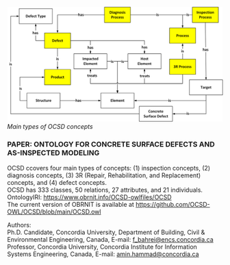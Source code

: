 ![Main types of OCSD concepts](https://raw.githubusercontent.com/OCSD-OWL/OCSD/main/Files/Host/OCSD.png)
*Main types of OCSD concepts*

### PAPER: ONTOLOGY FOR CONCRETE SURFACE DEFECTS AND AS-INSPECTED MODELING

OCSD ccovers four main types of concepts: (1) inspection concepts, (2) diagnosis concepts, (3) 3R (Repair, Rehabilitation, and Replacement) concepts, and (4) defect concepts. <br />
OCSD has 333 classes, 50 relations, 27 attributes, and 21 individuals. <br />
OntologyIRI: https://www.obrnit.info/OCSD-owlfiles/OCSD <br />
The current version of OBRNIT is available at https://github.com/OCSD-OWL/OCSD/blob/main/OCSD.owl <br />

Authors: <br />
Ph.D. Candidate, Concordia University, Department of Building, Civil & Environmental Engineering, Canada, E-mail: f_bahrei@encs.concordia.ca <br />
Professor, Concordia University, Concordia Institute for Information Systems Engineering, Canada, E-mail: amin.hammad@concordia.ca <br />
